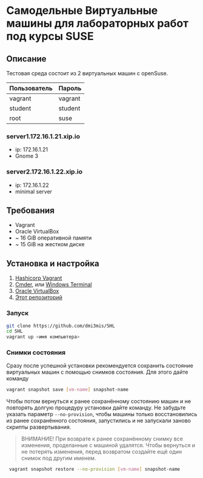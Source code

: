 # Самодельные Виртуальные машины для лабораторных работ под курсы SUSE

## Описание

Тестовая среда состоит из 2 виртуальных машин с openSuse.

Пользователь    | Пароль
----------------|--------
vagrant         | vagrant
student         | student
root            | suse

### server1.172.16.1.21.xip.io

* ip: 172.16.1.21
* Gnome 3


### server2.172.16.1.22.xip.io

* ip: 172.16.1.22
* minimal server

## Требования

* Vagrant
* Oracle VirtualBox
* ~ 16 GiB оперативной памяти
* ~ 15 GiB на жестком диске

## Установка и настройка

1. [Hashicorp Vagrant](https://www.vagrantup.com/downloads.html)
2. [Cmder](http://cmder.net/), или [Windows Terminal](https://github.com/microsoft/terminal)
3. [Oracle VirtualBox](https://www.virtualbox.org/wiki/Downloads)
5. [Этот репозиторий](https://github.com/dmi3mis/SHL)

### Запуск 

```bash
git clone https://github.com/dmi3mis/SHL
cd SHL
vagrant up <имя компьютера>

```

### Снимки состояния

Сразу после успешной установки рекомендуется сохранить состояние виртуальных машин с помощью снимков состояния.
Для этого дайте команду

```bash
vagrant snapshot save [vm-name] snapshot-name
```
Чтобы потом вернуться к ранее сохранённому состоянию машин и не повторять долгую процедуру установки дайте команду.
Не забудьте указать параметр `--no-provision`, чтобы машины только восстановились из ранее сохранённого состояния, запустились и не запускали заново скрипты развертывания.

> ВНИМАНИЕ!
> При возврате к ранее сохранённому снимку все изменения, проделанные с машиной удалятся.
> Чтобы вернуться и не потерять изменения, перед возвратом создайте ещё один снимок под другим именем.

```bash
 vagrant snapshot restore --no-provision [vm-name] snapshot-name
```
